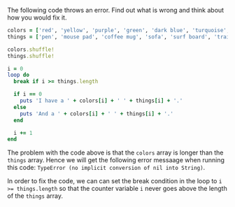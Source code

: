 The following code throws an error. Find out what is wrong and think about how you would fix it.

```ruby
colors = ['red', 'yellow', 'purple', 'green', 'dark blue', 'turquoise', 'silver', 'black']
things = ['pen', 'mouse pad', 'coffee mug', 'sofa', 'surf board', 'training mat', 'notebook']

colors.shuffle!
things.shuffle!

i = 0
loop do
  break if i >= things.length

  if i == 0
    puts 'I have a ' + colors[i] + ' ' + things[i] + '.'
  else
    puts 'And a ' + colors[i] + ' ' + things[i] + '.'
  end

  i += 1
end
```

The problem with the code above is that the `colors` array is longer than the `things` array.  Hence we will get the following error messaage when running this code: `TypeError (no implicit conversion of nil into String)`.

In order to fix the code, we can can set the break condition in the loop to `i >= things.length` so that the counter variable `i` never goes above the length of the `things` array.